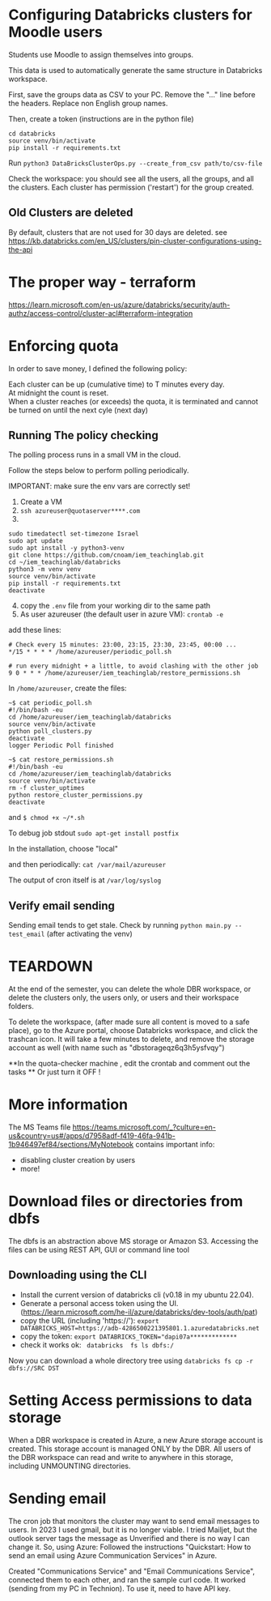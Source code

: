 # Configuring Databricks clusters for Moodle users

Students use Moodle to assign themselves into groups. 

This data is used to automatically generate the same structure in Databricks workspace.

First, save the groups data as CSV to your PC. Remove the "..." line before the headers. Replace non English group names.

Then, create a token (instructions are in the python file)

```
cd databricks 
source venv/bin/activate
pip install -r requirements.txt
``` 
Run `python3 DataBricksClusterOps.py --create_from_csv path/to/csv-file`

Check the workspace: you should see all the users, all the groups, and all the clusters.
Each cluster has permission ('restart') for the group created.

## Old Clusters are deleted
By default, clusters that are not used for 30 days are deleted. see https://kb.databricks.com/en_US/clusters/pin-cluster-configurations-using-the-api

# The proper way - terraform
https://learn.microsoft.com/en-us/azure/databricks/security/auth-authz/access-control/cluster-acl#terraform-integration

# Enforcing quota
In order to save money, I defined the following policy:

  Each cluster can be up (cumulative time) to T minutes every day. <br>
  At midnight the count is reset.<br>
  When a cluster reaches (or exceeds) the quota, it is terminated and cannot be turned on until the next cyle (next day)


## Running The policy checking

The polling process runs in a small VM in the cloud.

Follow the steps below to perform polling periodically.

IMPORTANT: make sure the env vars are correctly set!
1. Create a VM
2. `ssh azureuser@quotaserver****.com`
3. 
```
sudo timedatectl set-timezone Israel
sudo apt update
sudo apt install -y python3-venv
git clone https://github.com/cnoam/iem_teachinglab.git
cd ~/iem_teachinglab/databricks
python3 -m venv venv
source venv/bin/activate
pip install -r requirements.txt
deactivate
```
4.  copy the `.env` file from your working dir to the same path 
5. As user azureuser (the default user in azure VM): `crontab -e`

add these lines:
```
# Check every 15 minutes: 23:00, 23:15, 23:30, 23:45, 00:00 ... 
*/15 * * * * /home/azureuser/periodic_poll.sh

# run every midnight + a little, to avoid clashing with the other job
9 0 * * * /home/azureuser/iem_teachinglab/restore_permissions.sh
```
In `/home/azureuser`, create the files:
```
~$ cat periodic_poll.sh 
#!/bin/bash -eu
cd /home/azureuser/iem_teachinglab/databricks
source venv/bin/activate
python poll_clusters.py
deactivate
logger Periodic Poll finished

~$ cat restore_permissions.sh 
#!/bin/bash -eu
cd /home/azureuser/iem_teachinglab/databricks
source venv/bin/activate
rm -f cluster_uptimes
python restore_cluster_permissions.py
deactivate
```
and `$ chmod +x ~/*.sh`

To debug job stdout  `sudo apt-get install postfix`

In the installation, choose "local"

and then periodically:  `cat /var/mail/azureuser`

The output of cron itself is at `/var/log/syslog`

## Verify email sending
Sending email tends to get stale.
Check by running `python main.py --test_email` (after activating the venv)

# TEARDOWN
At the end of the semester, you can delete the whole DBR workspace, or delete the clusters only, the users only, or users and their workspace folders.

To delete the workspace,  (after made sure all content is moved to a safe place), go to the Azure portal, choose Databricks workspace, and click the trashcan icon.  It will take a few minutes to delete, and remove the storage account as well (with name such as "dbstorageqz6q3h5ysfvqy")

**In the quota-checker machine , edit the crontab and comment out the tasks **
Or just turn it OFF !


# More information
The MS Teams file https://teams.microsoft.com/_?culture=en-us&country=us#/apps/d7958adf-f419-46fa-941b-1b946497ef84/sections/MyNotebook
contains important info:
 - disabling cluster creation by users
 - more!
 
 # Download files or directories from dbfs
 The dbfs is an abstraction above MS storage or Amazon S3. Accessing the files can be using REST API, GUI or command line tool

 ## Downloading using the CLI
 - Install the current version of databricks cli (v0.18 in my ubuntu 22.04).
 - Generate a personal access token using the UI. (https://learn.microsoft.com/he-il/azure/databricks/dev-tools/auth/pat)
 - copy the URL (including 'https://'):    `export DATABRICKS_HOST=https://adb-4286500221395801.1.azuredatabricks.net`
 - copy the token:    `export DATABRICKS_TOKEN="dapi07a*************`
 - check it works ok:   ` databricks  fs ls dbfs:/`

Now you can download a whole directory tree using `databricks fs cp -r dbfs://SRC DST`


# Setting Access permissions to data storage
When a DBR workspace is created in Azure, a new Azure storage account is created. This storage account is managed ONLY by the DBR.
All users of the DBR workspace can read and write to anywhere in this storage, including UNMOUNTING directories.


# Sending email 
The cron job that monitors the cluster may want to send email messages to users.
In 2023 I used gmail, but it is no longer viable. I tried Mailjet, but the outlook server tags the message as Unverified and there is no way I can change it.
So, using Azure: 
Followed the instructions "Quickstart: How to send an email using Azure Communication Services" in Azure. 

Created "Communications Service" and "Email Communications Service", connected them to each other, and ran the sample curl code. It worked (sending from my PC in Technion).
To use it, need to have API key.
